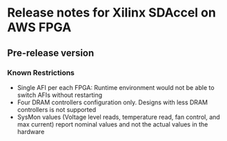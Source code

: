 # Release notes for Xilinx SDAccel on AWS FPGA

## Pre-release version

### Known Restrictions

* Single AFI per each FPGA: Runtime environment would not be able to switch AFIs without restarting
* Four DRAM controllers configuration only. Designs with less DRAM controllers is not supported
* SysMon values (Voltage level reads, temperature read, fan control, and max current) report nominal values and not the actual values in the hardware

